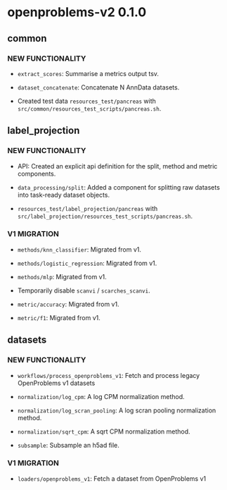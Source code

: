
# openproblems-v2 0.1.0

## common

### NEW FUNCTIONALITY

* `extract_scores`: Summarise a metrics output tsv.

* `dataset_concatenate`: Concatenate N AnnData datasets.

* Created test data `resources_test/pancreas` with `src/common/resources_test_scripts/pancreas.sh`.


## label_projection

### NEW FUNCTIONALITY

* API: Created an explicit api definition for the split, method and metric components.

* `data_processing/split`: Added a component for splitting raw datasets into task-ready dataset objects.

* `resources_test/label_projection/pancreas` with `src/label_projection/resources_test_scripts/pancreas.sh`.

### V1 MIGRATION

* `methods/knn_classifier`: Migrated from v1.

* `methods/logistic_regression`: Migrated from v1.

* `methods/mlp`: Migrated from v1.

* Temporarily disable `scanvi` / `scarches_scanvi`.

* `metric/accuracy`: Migrated from v1.

* `metric/f1`: Migrated from v1.

## datasets

### NEW FUNCTIONALITY

* `workflows/process_openproblems_v1`: Fetch and process legacy OpenProblems v1 datasets

* `normalization/log_cpm`: A log CPM normalization method.

* `normalization/log_scran_pooling`: A log scran pooling normalization method.

* `normalization/sqrt_cpm`: A sqrt CPM normalization method.

* `subsample`: Subsample an h5ad file.

### V1 MIGRATION

* `loaders/openproblems_v1`: Fetch a dataset from OpenProblems v1
